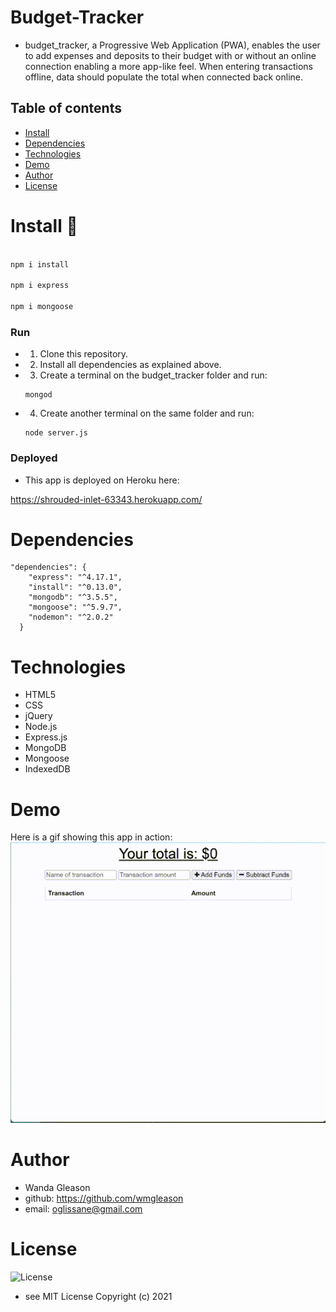 # Budget-Tracker
- budget_tracker, a Progressive Web Application (PWA),  enables the user to add expenses and deposits to their budget with or without an online connection enabling a more app-like feel. When entering transactions offline, data should populate the total when connected back online.

## Table of contents

- [Install](#Install)
- [Dependencies](#Dependencies)
- [Technologies](#Technologies)
- [Demo](#Demo)
- [Author](#Author)
- [License](#License)

# Install 💾   

```bash or terminal

npm i install

npm i express

npm i mongoose

```

### Run 
- 1. Clone this repository.
- 2. Install all dependencies as explained above.
- 3. Create a terminal on the budget_tracker folder and run:
    ```` 
    mongod
    ````
- 4. Create another terminal on the same folder and run:
    ``` 
    node server.js
    ```

### Deployed

- This app is deployed on Heroku here: 
 
<a href="https://shrouded-inlet-63343.herokuapp.com/" target="_blank">  https://shrouded-inlet-63343.herokuapp.com/   </a>

# Dependencies
``` 
"dependencies": {
    "express": "^4.17.1",
    "install": "^0.13.0",
    "mongodb": "^3.5.5",
    "mongoose": "^5.9.7",
    "nodemon": "^2.0.2"
  }

```

# Technologies
- HTML5
- CSS
- jQuery
- Node.js
- Express.js
- MongoDB
- Mongoose
- IndexedDB

# Demo
Here is a gif showing this app in action:
![app_gif](public/img/budgetTracker.gif?raw=true)


# Author
- Wanda Gleason
- github: https://github.com/wmgleason
- email: oglissane@gmail.com

# License
  ![License](https://img.shields.io/badge/license-MIT-blue.svg) 
- see MIT License Copyright (c) 2021

